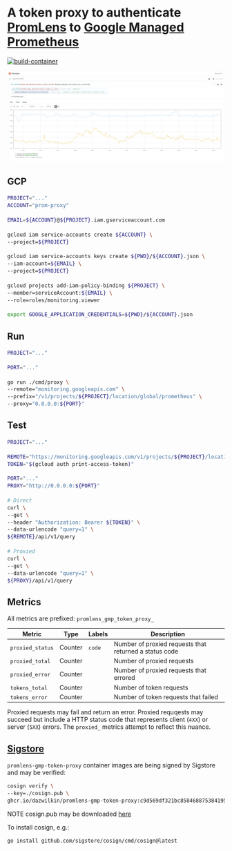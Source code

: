 # A token proxy to authenticate [PromLens](https://promlens.com/) to [Google Managed Prometheus](https://cloud.google.com/stackdriver/docs/managed-prometheus)

[![build-container](https://github.com/DazWilkin/promlens-gmp-token-proxy/actions/workflows/build.yml/badge.svg)](https://github.com/DazWilkin/promlens-gmp-token-proxy/actions/workflows/build.yml)

![Google Compute Engine: Instance CPU Utilization](/images/promlens.compute_googleapis._com.png)

## GCP

```bash
PROJECT="..."
ACCOUNT="prom-proxy"

EMAIL=${ACCOUNT}@${PROJECT}.iam.gserviceaccount.com

gcloud iam service-accounts create ${ACCOUNT} \
--project=${PROJECT}

gcloud iam service-accounts keys create ${PWD}/${ACCOUNT}.json \
--iam-account=${EMAIL} \
--project=${PROJECT}

gcloud projects add-iam-policy-binding ${PROJECT} \
--member=serviceAccount:${EMAIL} \
--role=roles/monitoring.viewer

export GOOGLE_APPLICATION_CREDENTIALS=${PWD}/${ACCOUNT}.json
```

## Run

```bash
PROJECT="..."

PORT="..."

go run ./cmd/proxy \
--remote="monitoring.googleapis.com" \
--prefix="/v1/projects/${PROJECT}/location/global/prometheus" \
--proxy="0.0.0.0:${PORT}"
```

## Test

```bash
PROJECT="..."

REMOTE="https://monitoring.googleapis.com/v1/projects/${PROJECT}/location/global/prometheus"
TOKEN="$(gcloud auth print-access-token)"

PORT="..."
PROXY="http://0.0.0.0:${PORT}"

# Direct
curl \
--get \
--header "Authorization: Bearer ${TOKEN}" \
--data-urlencode "query=1" \
${REMOTE}/api/v1/query

# Proxied
curl \
--get \
--data-urlencode "query=1" \
${PROXY}/api/v1/query
```

## Metrics

All metrics are prefixed: `promlens_gmp_token_proxy_`

|Metric|Type|Labels|Description|
|------|----|------|-----------|
|`proxied_status`|Counter|`code`|Number of proxied requests that returned a status code|
|`proxied_total`|Counter||Number of proxied requests|
|`proxied_error`|Counter||Number of proxied requests that errored|
|`tokens_total`|Counter||Number of token requests|
|`tokens_error`|Counter||Number of token requests that failed|

Proxied requests may fail and return an error. Proxied requqests may succeed but include a HTTP status code that represents client (`4XX`) or server (`5XX`) errors. The `proxied_` metrics attempt to reflect this nuance.

## [Sigstore](https://www.sigstore.dev/)

`promlens-gmp-token-proxy` container images are being signed by Sigstore and may be verified:

```bash
cosign verify \
--key=./cosign.pub \
ghcr.io/dazwilkin/promlens-gmp-token-proxy:c9d569df321bc858468875384195abcc5e45c758
```

NOTE cosign.pub may be downloaded [here](./cosign.pub)

To install cosign, e.g.:

```bash
go install github.com/sigstore/cosign/cmd/cosign@latest
```